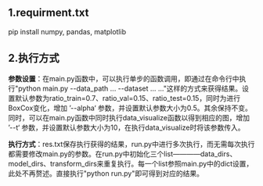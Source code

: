 ## 1.requirment.txt
pip install numpy, pandas, matplotlib
## 2.执行方式
**参数设置**：在main.py函数中，可以执行单步的函数调用，即通过在命令行中执行"python main.py --data_path ... --dataset ... ..."这样的方式来获得结果。设置默认参数为ratio_train=0.7、ratio_val=0.15、ratio_test=0.15，同时为进行BoxCox变化，增加 ’--alpha‘ 参数，并设置默认参数大小为0.5。其余保持不变。同时，可以在main.py函数中同时执行data_visualize函数以得到相应的图，增加 ’--t‘ 参数，并设置默认参数大小为10，在执行data_visualize时将该参数传入。

**执行方式**：res.txt保存执行获得的结果，run.py中进行多次执行，而无需每次执行都需要修改main.py的参数。在run.py中初始化三个list————data_dirs、model_dirs、transform_dirs来重复执行。每一个list参照main.py中的dict设置，此处不再赘述。直接执行"python run.py"即可得到对应的结果。